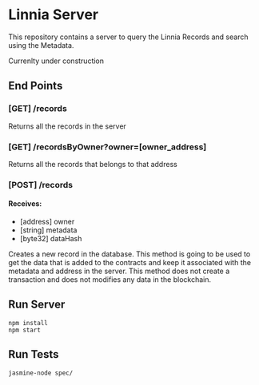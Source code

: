 # Linnia Server

This repository contains a server to query the Linnia Records and search using the Metadata.

Currenlty under construction



## End Points

### [GET] /records

Returns all the records in the server



### [GET] /recordsByOwner?owner=[owner_address]

Returns all the records that belongs to that address



### [POST] /records

#### Receives: 

 - [address] owner
 - [string] metadata
 - [byte32] dataHash

Creates a new record in the database. This method is going to be used to get the data that is added to the contracts and keep it associated with the metadata and address in the server. This method does not create a transaction and does not modifies any data in the blockchain.



## Run Server

```
npm install
npm start
```



## Run Tests

```
jasmine-node spec/
```

